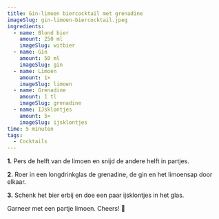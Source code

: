 ```yaml
---
title: Gin-limoen biercocktail met grenadine
imageSlug: gin-limoen-biercocktail.jpeg
ingredients:
  - name: Blond bier
    amount: 250 ml
    imageSlug: witbier
  - name: Gin
    amount: 50 ml
    imageSlug: gin
  - name: Limoen
    amount: 1×
    imageSlug: limoen
  - name: Grenadine
    amount: 1 tl
    imageSlug: grenadine
  - name: IJsklontjes
    amount: 5×
    imageSlug: ijsklontjes
time: 5 minuten
tags:
  - Cocktails
---
```


**1.** Pers de helft van de limoen en snijd de andere helft in partjes.

**2.** Roer in een longdrinkglas de grenadine, de gin en het limoensap door elkaar.

**3.** Schenk het bier erbij en doe een paar ijsklontjes in het glas.

Garneer met een partje limoen. Cheers! 🍹
